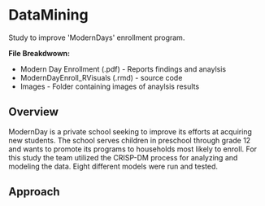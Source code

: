 # DataMining
Study to improve 'ModernDays' enrollment program. 

**File Breakdwown:**
* Modern Day Enrollment (.pdf) - Reports findings and anaylsis 
* ModernDayEnroll_RVisuals (.rmd) - source code
* Images - Folder containing images of anaylsis results

## Overview
ModernDay is a private school seeking to improve its efforts at acquiring new students. The school serves children in preschool through grade 12 and wants to promote its programs to households most likely to enroll. For this study the team utilized the CRISP-DM process for analyzing and modeling the data. Eight different models were run and tested. 

## Approach 


